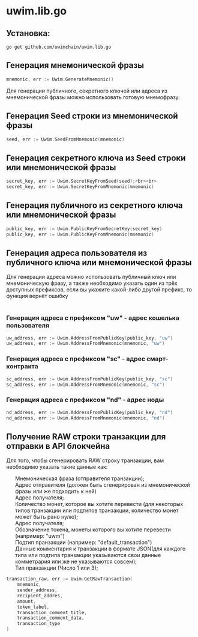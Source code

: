 # uwim.lib.go

<h2>Установка:</h2> 

```
go get github.com/uwimchain/uwim.lib.go
```

<h2>Генерация мнемонической фразы</h2>

```go
mnemonic, err := Uwim.GenerateMnemonic()
```

Для генерации публичного, секретного ключей или адреса из мнемонической фразы можно использовать готовую мнемофразу.

<h2>Генерация Seed строки из мнемонической фразы</h2>
  
```go
seed, err := Uwim.SeedFromMnemonic(mnemonic)
```
<h2>Генерация секретного ключа из Seed строки или мнемонической фразы</h2>

```go
secret_key, err := Uwim.SecretKeyFromSeed(seed);<br><br>
secret_key, err := Uwim.SecretKeyFromMnemonic(mnemonic)
```
<h2>Генерация публичного из секретного ключа или мнемонической фразы</h2>

```go
public_key, err := Uwim.PublicKeyFromSecretKey(secret_key)
public_key, err := Uwim.PublicKeyFromMnemonic(mnemonic)
```
<h2>Генерация адреса пользователя из публичного ключа или мнемонической фразы</h2>

Для генерации адреса можно использовать публичный ключ или мнемоническую фразу, а также необходимо указать один из трёх доступных префиксов, если вы укажите какой-либо другой префикс, то функция вернёт ошибку<br><br>

<h3>Генерация адреса с префиксом "uw" - адрес кошелька пользователя</h3>

```go
uw_address, err := Uwim.AddressFromPublicKey(public_key, "uw")
uw_address, err := Uwim.AddressFromMnemonic(mnemonic, "uw")
```
<h3>Генерация адреса с префиксом "sc" - адрес смарт-контракта</h3>

```go
sc_address, err := Uwim.AddressFromPublicKey(public_key, "sc")
sc_address, err := Uwim.AddressFromMnemonic(mnemonic, "sc")
```
<h3>Генерация адреса с префиксом "nd" - адрес ноды</h3>

```go
nd_address, err := Uwim.AddressFromPublicKey(public_key, "nd")
nd_address, err := Uwim.AddressFromMnemonic(mnemonic, "nd")
```
<h2>Получение RAW строки транзакции для отправки в API блокчейна</h2>

Для того, чтобы сгенерировать RAW строку транзакции, вам необходимо указать такие данные как:

<ul>
  Мнемоническая фраза (отправителя транзакции);<br>
  Адрес отправителя (должен быть сгенерирован из мнемонической фразы или же подходить к ней)<br>
  Адрес получателя;<br>
  Количество монет, которое вы хотите перевести (для некоторых типов транзакции или подтипов транзакции, количество монет может быть рано нулю);<br>
  Адрес получателя;<br>
  Обозначение токена, монеты которого вы хотите перевести (например: "uwm")<br>
  Подтип пранзакции (например: "default_transaction")<br>
  Данные комментария к транзакции в формате JSON(для каждого типа или подтипа транзакции указываются свои данные комметрария или же не указываются совсем);<br>
  Тип пранзакции (Число 1 или 3);
</ul>
  
```go
transaction_raw, err := Uwim.GetRawTransaction(
    mnemonic,
    sender_address,
    recipient_addres,
    amount,
    token_label,
    transaction_comment_title,
    transaction_comment_data,
    transaction_type
)
```
